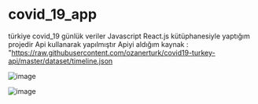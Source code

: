# covid_19_app
türkiye covid_19 günlük veriler
Javascript React.js kütüphanesiyle yaptığım projedir
Api kullanarak yapılmıştır
Apiyi aldığım kaynak : "https://raw.githubusercontent.com/ozanerturk/covid19-turkey-api/master/dataset/timeline.json



![image](https://user-images.githubusercontent.com/110103127/192501840-91e3ceb8-fc43-4925-8a60-e1a41ac99300.png)


![image](https://user-images.githubusercontent.com/110103127/192501923-65b5bb46-539d-424b-98b3-21bc15d1ac62.png)
